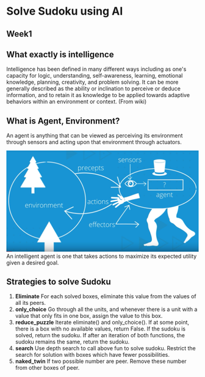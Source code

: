 Solve Sudoku using AI
===================


Week1
----------

What exactly is intelligence
-------------
Intelligence has been defined in many different ways including as one's capacity for logic, understanding, self-awareness, learning, emotional knowledge, planning, creativity, and problem solving. It can be more generally described as the ability or inclination to perceive or deduce information, and to retain it as knowledge to be applied towards adaptive behaviors within an environment or context. (From wiki)

What is Agent, Environment?
--------------
An agent is anything that can be viewed as perceiving its environment through sensors and acting upon that environment through actuators.

![env-agent](https://github.com/nik-hil/AIND-Sudoku/blob/master/docs/images/env.jpeg?raw=true)
An intelligent agent is one that takes actions to maximize its expected utility given a desired goal.


Strategies to solve Sudoku
---------

 1. **Eliminate** For each solved boxes, eliminate this value from the values of all its peers.
 1. **only_choice** Go through all the units, and whenever there is a unit with a value that only fits in one box, assign the value to this box.
 1. **reduce_puzzle** Iterate eliminate() and only_choice(). If at some point, there is a box with no available values, return False. If the sudoku is solved, return the sudoku. If after an iteration of both functions, the sudoku remains the same, return the sudoku.
 1. **search** Use depth search to call above fun to solve sudoku. Restrict the search for solution with boxes which have fewer possibilities.
 1. **naked_twin** If two possible number are peer. Remove these number from other boxes of peer.
    
 
